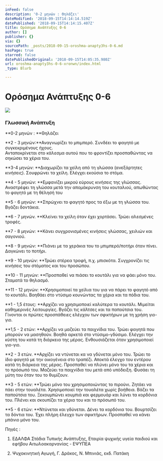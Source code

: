 ```yaml
---
inFeed: false
description: '0-2 μηνών : Θηλάζει'
dateModified: '2018-09-15T14:14:14.519Z'
datePublished: '2018-09-15T14:14:15.407Z'
title: Ορόσημα Ανάπτυξης 0-6
author: []
publisher: {}
via: {}
sourcePath: _posts/2018-09-15-oroshma-anapty3hs-0-6.md
hasPage: true
starred: false
datePublishedOriginal: '2018-09-15T14:05:35.980Z'
url: oroshma-anapty3hs-0-6-xronwn/index.html
_type: Blurb

---
```

# Ορόσημα Ανάπτυξης 0-6
![](https://the-grid-user-content.s3-us-west-2.amazonaws.com/84d12ad2-33f9-47f3-9469-0365eb734470.jpg)

### Γλωσσική Ανάπτυξη

**0-2 μηνών : **Θηλάζει

**2 - 3 μηνών:**Αναγνωρίζει το μπιμπερό. Συνδέει το φαγητό με συγκεκριμένους ήχους.  
Ανταποκρίνεται στο κάλεσμα αυτού που το φροντίζει προσπαθώντας να σηκώσει τα χέρια του.

**3-4 μηνών: **Διαχωρίζει τα χείλη από τη γλώσσα (ανεξάρτητες κινήσεις). Σουφρώνει τα χείλη. Ελέγχει εκούσια το στόμα.

**4 - 5 μηνών: **Εμφανίζει μικρού εύρους κινήσεις της γλώσσας. Αναστρέφει τη γλώσσα μετά την απομάκρυνση του κουταλιού, απωθώντας το φαγητό με τη θέλησή του

**5 - 6 μηνών: **Σπρώχνει το φαγητό προς τα έξω με τη γλώσσα του. Βγάζει δοντάκια.

**6 - 7 μηνών. **Κλείνει τα χείλη όταν έχει χορτάσει. Τρώει αλεσμένες τροφές.

**7 - 8 μηνών: **Κάνει συγχρονισμένες κινήσεις γλώσσας, χειλιών και σαγονιού.

**8 - 9 μηνών: **Πιάνει με τα χεράκια του το μπιμπερό/ποτήρι όταν πίνει. Δαγκώνει το ποτήρι.

**9 - 10 μηνών: **Τρώει στέρεα τροφή, π.χ. μπισκότα. Συγχρονίζει τις κινήσεις του στόματος και του προσώπου.

**10 - 11 μηνών: **Προσπαθεί να πιάσει το κουτάλι για να φάει μόνο του. Σταματά το θηλασμό.

**11 - 12 μηνών: **Χρησιμοποιεί τα χείλια του για να πάρει το φαγητό από το κουτάλι. Βοηθάει στο ντύσιμο κουνώντας τα χέρια και τα πόδια του.

**1 - 1,5 έτους: **Αρχίζει να χρησιμοποιεί καλύτερα το κουτάλι. Μιμείται καθημερινές λειτουργίες. Βγάζει τις κάλτσες και τα παπούτσια του. Γίνονται οι πρώτες προσπάθειες ελέγχου των σφικτήρων με τη χρήση γιο-γιο.

**1,5 - 2 ετών: **Αρχίζει να μαζεύει τα παιχνίδια του. Τρώει φαγητά που μπορούν να μασηθούν. Βοηθά αρκετά στο ντύσιμο-γδύσιμο. Ελέγχει την κύστη του κατά τη διάρκεια της μέρας. Ενθουσιάζεται όταν χρησιμοποιεί γιο-γιο.

**2 - 3 ετών. **Αρχίζει να ντύνεται κα να γδύνεται μόνο του. Τρώει το ίδιο φαγητό με την οικογένεια στο τραπέζι. Αποκτά έλεγχο του εντέρου κατά τη διάρκεια της μέρας. Προσπαθεί να πλύνει μόνο του τα χέρια και το πρόσωπό του. Μαζεύει τα παιχνίδια του μετά από υπόδειξη. Φυσάει τη μύτη του όταν του το θυμίζουν.

**3 - 5 ετών: **Τρώει μόνο του χρησιμοποιώντας το πιρούνι. Ζητάει να πάει στην τουαλέτα. Χρησιμοποιεί την τουαλέτα χωρίς βοήθεια. Βάζει τα παπούτσια του. Ξεκουμπώνει κουμπιά και φερμουάρ και λύνει τα κορδόνια του. Πλένει και σκουπίζει τα χέρια του και το πρόσωπό του.

**5 - 6 ετών: **Ντύνεται και γδύνεται. Δένει τα κορδόνια του. Βουρτσίζει τα δόντια του. Έχει πλήρη έλεγχο των σφικτήρων. Προσπαθεί να κάνει μπάνιο μόνο του.

Πηγές :

1) ΕΔΑΛΦΑ Στάδια Τυπικής Ανάπτυξης, Εταιρία ψυχικής υγεία παιδιού και εφήβου Αιτωλοακαρνανίας - ΕΨΥΠΕΑ

2) Ψυχοκινητική Αγωγή, Γ. Δράκος, Ν. Μπινιάς, εκδ. Πατάκη